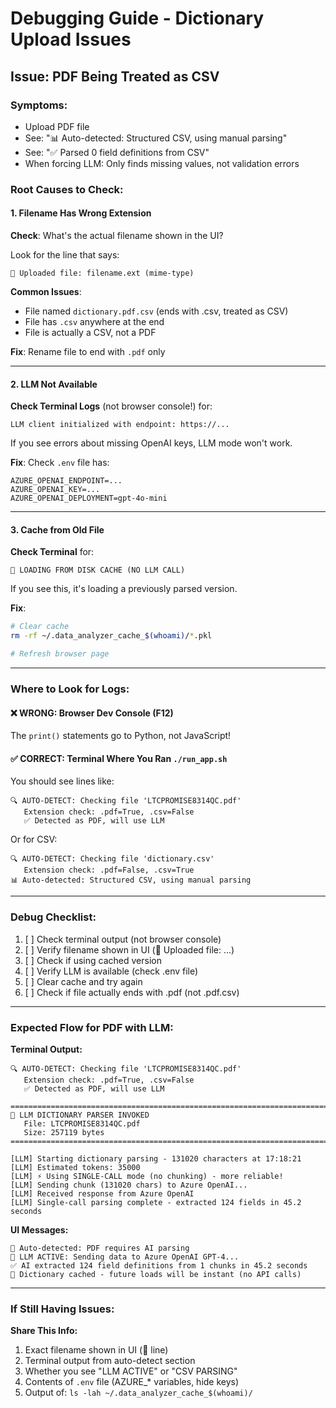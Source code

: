 # Debugging Guide - Dictionary Upload Issues

## Issue: PDF Being Treated as CSV

### Symptoms:
- Upload PDF file
- See: "📊 Auto-detected: Structured CSV, using manual parsing"
- See: "✅ Parsed 0 field definitions from CSV"
- When forcing LLM: Only finds missing values, not validation errors

### Root Causes to Check:

#### 1. **Filename Has Wrong Extension**
**Check**: What's the actual filename shown in the UI?

Look for the line that says:
```
📎 Uploaded file: filename.ext (mime-type)
```

**Common Issues**:
- File named `dictionary.pdf.csv` (ends with .csv, treated as CSV)
- File has `.csv` anywhere at the end
- File is actually a CSV, not a PDF

**Fix**: Rename file to end with `.pdf` only

---

#### 2. **LLM Not Available**
**Check Terminal Logs** (not browser console!) for:
```
LLM client initialized with endpoint: https://...
```

If you see errors about missing OpenAI keys, LLM mode won't work.

**Fix**: Check `.env` file has:
```
AZURE_OPENAI_ENDPOINT=...
AZURE_OPENAI_KEY=...
AZURE_OPENAI_DEPLOYMENT=gpt-4o-mini
```

---

#### 3. **Cache from Old File**
**Check Terminal** for:
```
💾 LOADING FROM DISK CACHE (NO LLM CALL)
```

If you see this, it's loading a previously parsed version.

**Fix**:
```bash
# Clear cache
rm -rf ~/.data_analyzer_cache_$(whoami)/*.pkl

# Refresh browser page
```

---

### Where to Look for Logs:

#### ❌ WRONG: Browser Dev Console (F12)
The `print()` statements go to Python, not JavaScript!

#### ✅ CORRECT: Terminal Where You Ran `./run_app.sh`

You should see lines like:
```
🔍 AUTO-DETECT: Checking file 'LTCPROMISE8314QC.pdf'
   Extension check: .pdf=True, .csv=False
   ✅ Detected as PDF, will use LLM
```

Or for CSV:
```
🔍 AUTO-DETECT: Checking file 'dictionary.csv'
   Extension check: .pdf=False, .csv=True
📊 Auto-detected: Structured CSV, using manual parsing
```

---

### Debug Checklist:

1. [ ] Check terminal output (not browser console)
2. [ ] Verify filename shown in UI (📎 Uploaded file: ...)
3. [ ] Check if using cached version
4. [ ] Verify LLM is available (check .env file)
5. [ ] Clear cache and try again
6. [ ] Check if file actually ends with .pdf (not .pdf.csv)

---

### Expected Flow for PDF with LLM:

**Terminal Output:**
```
🔍 AUTO-DETECT: Checking file 'LTCPROMISE8314QC.pdf'
   Extension check: .pdf=True, .csv=False
   ✅ Detected as PDF, will use LLM

================================================================================
🤖 LLM DICTIONARY PARSER INVOKED
   File: LTCPROMISE8314QC.pdf
   Size: 257119 bytes
================================================================================

[LLM] Starting dictionary parsing - 131020 characters at 17:18:21
[LLM] Estimated tokens: 35000
[LLM] ⚡ Using SINGLE-CALL mode (no chunking) - more reliable!
[LLM] Sending chunk (131020 chars) to Azure OpenAI...
[LLM] Received response from Azure OpenAI
[LLM] Single-call parsing complete - extracted 124 fields in 45.2 seconds
```

**UI Messages:**
```
🤖 Auto-detected: PDF requires AI parsing
🤖 LLM ACTIVE: Sending data to Azure OpenAI GPT-4...
✅ AI extracted 124 field definitions from 1 chunks in 45.2 seconds
💾 Dictionary cached - future loads will be instant (no API calls)
```

---

### If Still Having Issues:

**Share This Info:**
1. Exact filename shown in UI (📎 line)
2. Terminal output from auto-detect section
3. Whether you see "LLM ACTIVE" or "CSV PARSING"
4. Contents of `.env` file (AZURE_* variables, hide keys)
5. Output of: `ls -lah ~/.data_analyzer_cache_$(whoami)/`
